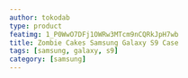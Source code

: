 ```yaml
---
author: tokodab
type: product
featimg: 1_P0WwO7DFj1OWRw3MTcm9nCQRkJpH7wb
title: Zombie Cakes Samsung Galaxy S9 Case
tags: [samsung, galaxy, s9]
category: [samsung]
---
```

